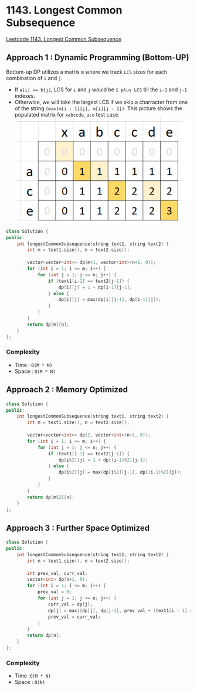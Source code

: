 # 1143. Longest Common Subsequence
[Leetcode 1143. Longest Common Subsequence](https://leetcode.com/problems/longest-common-subsequence/)

## Approach 1 : Dynamic Programming (Bottom-UP)
Bottom-up DP utilizes a matrix `m` where we track `LCS` sizes for each combination of `i` and `j`.
* If `a[i] == b[j]`, LCS for `i` and `j` would be `1 plus LCS` till the `i-1` and `j-1` indexes.
* Otherwise, we will take the largest LCS if we skip a charracter from one of the string `(max(m[i - 1][j], m[i][j - 1])`.
This picture shows the populated matrix for `xabccde`, `ace` test case.
![](./images/1143_Longest_Common_Subsequence.png)

```cpp
class Solution {
public:
    int longestCommonSubsequence(string text1, string text2) {
        int m = text1.size(), n = text2.size();
        
        vector<vector<int>> dp(m+1, vector<int>(n+1, 0));
        for (int i = 1; i <= m; i++) {
            for (int j = 1; j <= n; j++) {
                if (text1[i-1] == text2[j-1]) {
                    dp[i][j] = 1 + dp[i-1][j-1];
                } else {
                    dp[i][j] = max(dp[i][j-1], dp[i-1][j]);
                }
            }
        }
        return dp[m][n];
    }
};
```
### Complexity
* Time : `O(M * N)`
* Space : `O(M * N)`

## Approach 2 : Memory Optimized
```cpp
class Solution {
public:
    int longestCommonSubsequence(string text1, string text2) {
        int m = text1.size(), n = text2.size();
        
        vector<vector<int>> dp(2, vector<int>(n+1, 0));
        for (int i = 1; i <= m; i++) {
            for (int j = 1; j <= n; j++) {
                if (text1[i-1] == text2[j-1]) {
                    dp[i%2][j] = 1 + dp[(i-1)%2][j-1];
                } else {
                    dp[i%2][j] = max(dp[i%2][j-1], dp[(i-1)%2][j]);
                }
            }
        }
        return dp[m%2][n];
    }
};
```
## Approach 3 : Further Space Optimized
```cpp
class Solution {
public:
    int longestCommonSubsequence(string text1, string text2) {
        int m = text1.size(), n = text2.size();
        
        int prev_val, curr_val;
        vector<int> dp(n+1, 0);
        for (int i = 1; i <= m; i++) {
            prev_val = 0;
            for (int j = 1; j <= n; j++) {
                curr_val = dp[j];
                dp[j] = max({dp[j], dp[j-1], prev_val + (text1[i - 1] == text2[j - 1])});
                prev_val = curr_val;
            }
        }
        return dp[n];
    }
};
```
### Complexity 
* Time :`O(M * N)`
* Space : `O(N)`
